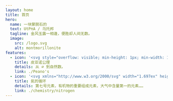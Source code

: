 ```yaml
---
layout: home
title: 首页
hero:
  name: 一块蒙脱石的
  text: UtPπA / 乌托邦
  tagline: 金风玉露一相逢，便胜却人间无数。
  image:
    src: /logo.svg
    alt: montmorillonite
features:
  - icon: '<svg style="overflow: visible; min-height: 1px; min-width: 1px; vertical-align: -0.045ex;" xmlns="http://www.w3.org/2000/svg" width="1.633ex" height="1.59ex" role="img" focusable="false" viewBox="0 -683 722 703" aria-hidden="true"><g stroke="currentColor" fill="currentColor" stroke-width="0" transform="scale(1,-1)"><g data-mml-node="math"><g data-mml-node="TeXAtom" data-mjx-texclass="ORD"><g data-mml-node="mi"><path data-c="2115" d="M20 664Q20 666 31 683H142Q256 683 258 681Q259 680 279 653T342 572T422 468L582 259V425Q582 451 582 490T583 541Q583 611 573 628T522 648Q500 648 493 654Q484 665 493 679L500 683H691Q702 676 702 666Q702 657 698 652Q688 648 680 648Q633 648 627 612Q624 601 624 294V-8Q616 -20 607 -20Q601 -20 596 -15Q593 -13 371 270L156 548L153 319Q153 284 153 234T152 167Q152 103 156 78T172 44T213 34Q236 34 242 28Q253 17 242 3L236 -1H36Q24 6 24 16Q24 34 56 34Q58 35 69 36T86 40T100 50T109 72Q111 83 111 345V603L96 619Q72 643 44 648Q20 648 20 664ZM413 419L240 648H120L136 628Q137 626 361 341T587 54L589 68Q589 78 589 121V192L413 419Z" style="stroke-width:3;"></path></g></g></g></g></svg>'
    title: 皮亚诺公理
    details: 从 ∅ 到自然数。
    link: ./Peano's
  - icon: '<svg xmlns="http://www.w3.org/2000/svg" width="1.697ex" height="1.545ex" role="img" focusable="false" viewBox="0 -683 750 683" aria-hidden="true"><g stroke="currentColor" fill="currentColor" stroke-width="0" transform="scale(1,-1)"><g data-mml-node="math"><g data-mml-node="TeXAtom" data-mjx-texclass="ORD"><g data-mml-node="TeXAtom" data-mjx-texclass="ORD"><g data-mml-node="mi"><path data-c="4E" d="M42 46Q74 48 94 56T118 69T128 86V634H124Q114 637 52 637H25V683H232L235 680Q237 679 322 554T493 303L578 178V598Q572 608 568 613T544 627T492 637H475V683H483Q498 680 600 680Q706 680 715 683H724V637H707Q634 633 622 598L621 302V6L614 0H600Q585 0 582 3T481 150T282 443T171 605V345L172 86Q183 50 257 46H274V0H265Q250 3 150 3Q48 3 33 0H25V46H42Z" style="stroke-width:3;"></path></g></g></g></g></g></svg>'
    title: 氮的循环
    details: 第七号元素，有机物的重要组成元素，大气中含量第一的元素……
    link: ./chemistry/nitrogen
---
```


<style>
@keyframes dummy-cursor { to { content: " _"; } }
@media (min-width: 960px) {
  .VPHomeHero .text::before { content: "> "; }
  .VPHomeHero .text::after {
    content: "";
    animation: dummy-cursor 1s infinite;
  }
}
</style>
